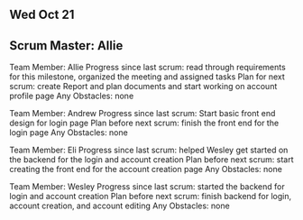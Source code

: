 ## Wed Oct 21
## Scrum Master: Allie

Team Member: Allie
Progress since last scrum: read through requirements for this milestone, organized the meeting and assigned tasks
Plan for next scrum: create Report and plan documents and start working on account profile page
Any Obstacles: none

Team Member: Andrew
Progress since last scrum: Start basic front end design for login page
Plan before next scrum: finish the front end for the login page
Any Obstacles: none

Team Member: Eli
Progress since last scrum: helped Wesley get started on the backend for the login and account creation
Plan before next scrum: start creating the front end for the account creation page
Any Obstacles: none

Team Member: Wesley
Progress since last scrum: started the backend for login and account creation
Plan before next scrum: finish backend for login, account creation, and account editing
Any Obstacles: none